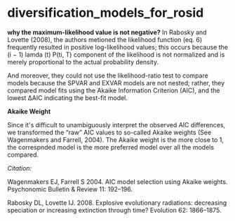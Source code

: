 # diversification_models_for_rosid

**why the maximum-likelihood value is not negative?**
In Rabosky and Lovette (2008), the authors metioned the likelihood function (eq. 6) frequently resulted in positive log-likelihood values; this occurs because the (i − 1) lamda (t) P(ti, T) component of the likelihood is not normalized and is merely proportional to the actual probability density. 

And moreover, they could not use the likelihood-ratio test to compare models because the SPVAR and EXVAR models are not nested; rather, they compared model fits using the Akaike Information Criterion (AIC), and the lowest ΔAIC indicating the best-fit model.

**Akaike Weight**

Since it's difficult to unambiguously interpret the observed AIC differences, we transformed the “raw” AIC values to so-called Akaike weights (See Wagenmakers and Farrell, 2004). The Akaike weight is the more close to 1, the correspnded model is the more preferred model over all the models compared.

_Citation:_

Wagenmakers EJ, Farrell S 2004. AIC model selection using Akaike weights. Psychonomic Bulletin & Review 11: 192–196.

Rabosky DL, Lovette IJ. 2008. Explosive evolutionary radiations: decreasing speciation or increasing extinction through time? Evolution 62: 1866–1875.

